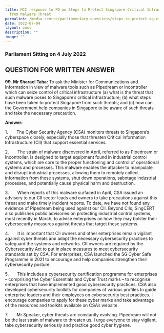 ```yaml
---
title: MCI response to PQ on Steps to Protect Singapore Critical Infrastructure
  from Malware Threat
permalink: /media-centre/parliamentary-questions/steps-to-protect-sg-critical-infrastructure-from-malware/
date: 2022-07-04
layout: post
description: ""
image: ""
---
```

<h3>Parliament Sitting on 4 July 2022</h3>
<h2>QUESTION FOR WRITTEN ANSWER</h2>
<p><strong>99.&nbsp;Mr Sharael Taha: </strong>To ask the Minister for Communications and Information in view of malware tools such as Pipedream or Incontroller which can seize control of critical infrastructure (a) what is the threat that such malware poses to Singapore’s critical infrastructure; (b) what steps have been taken to protect Singapore from such threats; and (c) how can the Government help companies in Singapore to be aware of such threats and take the necessary precaution.</p>
<p><strong>Answer:&nbsp;</strong></p>
<p>1.<span style="white-space: pre;">		</span>The Cyber Security Agency (CSA) monitors threats to Singapore’s cyberspace closely, especially those that threaten Critical Information Infrastructure (CII) that support essential services.</p>
<p>2.<span style="white-space: pre;">		</span>The strain of malware discovered in April, referred to as Pipedream or Incontroller, is designed to target equipment found in industrial control systems, which are core to the proper functioning and control of operational systems and processes. This malware enables the attacker to manipulate and disrupt industrial processes, allowing them to remotely collect information from these systems, shut down operations, sabotage industrial processes, and potentially cause physical harm and destruction.</p>
<p>3.<span style="white-space: pre;">		</span>When reports of this malware surfaced in April, CSA issued an advisory to our CII sector leads and owners to take precautions against this threat and make timely incident reports. To date, we have not found any evidence of Pipedream being used against our CII. Beyond CIIs, SingCERT also publishes public advisories on protecting industrial control systems, most recently in March, to advise enterprises on how they may bolster their cybersecurity measures against threats that target these systems.</p>
<p>4.<span style="white-space: pre;">		</span>It is important that CII owners and other enterprises remain vigilant against cyber threats and adopt the necessary cybersecurity practices to safeguard the systems and networks. CII owners are required by the Cybersecurity Act to put in place measures to meet cybersecurity standards set by CSA. For enterprises, CSA launched the SG Cyber Safe Programme in 2021 to encourage and help companies strengthen their cybersecurity posture. </p>
<p>5.<span style="white-space: pre;">		</span>This includes a cybersecurity certification programme for enterprises – comprising the Cyber Essentials and Cyber Trust marks – to recognise enterprises that have implemented good cybersecurity practices. CSA also developed cybersecurity toolkits for companies of various profiles to guide enterprise leaders and their employees on cybersecurity best practices. I encourage companies to apply for these cyber marks and take advantage of the resources and toolkits available on CSA’s website.</p>
<p>7.<span style="white-space: pre;">		</span>Mr Speaker, cyber threats are constantly evolving. Pipedream will not be the last strain of malware to threaten us. I urge everyone to stay vigilant, take cybersecurity seriously and practice good cyber hygiene.<strong><br>
</strong></p>
<p>&nbsp;</p>